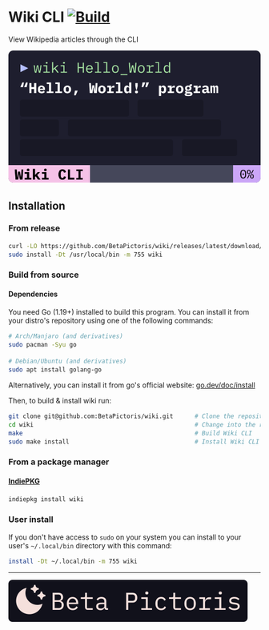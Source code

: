 # Wiki CLI [![Build](https://github.com/BetaPictoris/wiki/actions/workflows/build.yml/badge.svg)](https://github.com/BetaPictoris/wiki/actions/workflows/build.yml)

View Wikipedia articles through the CLI

![wiki](./assets/wiki.svg)

## Installation

### From release

```bash
curl -LO https://github.com/BetaPictoris/wiki/releases/latest/download/wiki    # Download the latest binary.
sudo install -Dt /usr/local/bin -m 755 wiki                                    # Install Wiki CLI to "/usr/local/bin" with the mode "755"
```

### Build from source

#### Dependencies

You need Go (1.19+) installed to build this program. You can install it from your distro's repository using one of the following commands:

```bash
# Arch/Manjaro (and derivatives)
sudo pacman -Syu go

# Debian/Ubuntu (and derivatives)
sudo apt install golang-go
```

Alternatively, you can install it from go's official website: [go.dev/doc/install](https://go.dev/doc/install)

Then, to build & install wiki run:

```bash
git clone git@github.com:BetaPictoris/wiki.git      # Clone the repository
cd wiki                                             # Change into the repository's directory
make                                                # Build Wiki CLI
sudo make install                                   # Install Wiki CLI to "/usr/local/bin" with the mode "755"
```

### From a package manager

#### [IndiePKG](https://github.com/talwat/indiepkg)

```bash
indiepkg install wiki
```

### User install

If you don't have access to `sudo` on your system you can install to your user's `~/.local/bin` directory with this command:

```bash
install -Dt ~/.local/bin -m 755 wiki
```

---

![wiki](./assets/betapictoris/header.svg)
